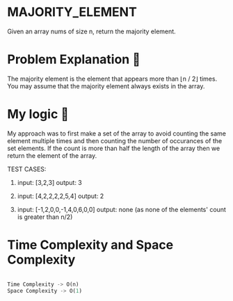 # MAJORITY_ELEMENT
Given an array nums of size n, return the majority element.

# Problem Explanation 🚀
The majority element is the element that appears more than ⌊n / 2⌋ times. You may assume that the majority element always exists in the array.

# My logic 🤯
My approach was to first make a set of the array to avoid counting the same element multiple times and then counting the number of occurances of the set elements. If the count is more than half the length of the array then we return the element of the array.
 
 TEST CASES:
 1. input: [3,2,3]
    output: 3

 2. input: [4,2,2,2,2,5,4]
    output: 2

 3. input: [-1,2,0,0,-1,4,0,6,0,0]
    output: none (as none of the elements' count is greater than n/2)

# Time Complexity and Space Complexity
```python

Time Complexity -> O(n)
Space Complexity -> O(1)

```    